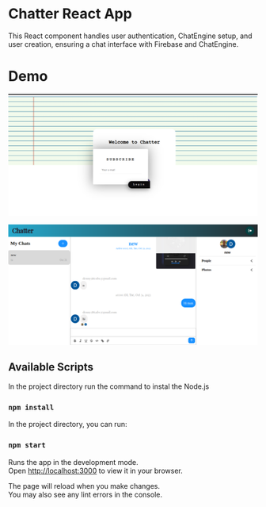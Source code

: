 # Chatter React App

This React component handles user authentication, ChatEngine setup, and user creation, ensuring a chat interface with Firebase and ChatEngine.


# Demo


![logoin](https://github.com/Dennis-DW/Chatter2/blob/main/assets/images/Screenshot%20from%202023-10-31%2014-07-21.png)


![chatpage](https://github.com/Dennis-DW/Chatter2/blob/main/assets/images/Screenshot%20from%202023-10-31%2014-12-30.png)


## Available Scripts


In the project directory run the command to instal the Node.js

### `npm install`

In the project directory, you can run:

### `npm start`

Runs the app in the development mode.\
Open [http://localhost:3000](http://localhost:3000) to view it in your browser.

The page will reload when you make changes.\
You may also see any lint errors in the console.


